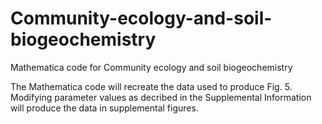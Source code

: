 # Community-ecology-and-soil-biogeochemistry
Mathematica code for Community ecology and soil biogeochemistry

The Mathematica code will recreate the data used to produce Fig. 5. Modifying parameter values as decribed in the Supplemental Information will produce the data in supplemental figures.
